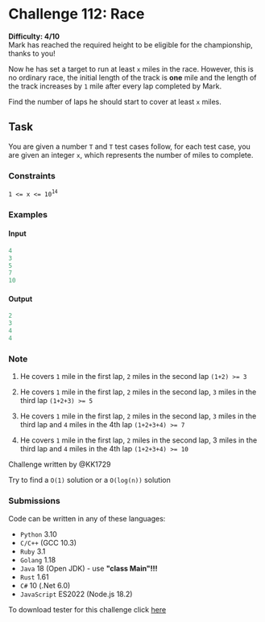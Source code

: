 # Challenge 112: Race

**Difficulty: 4/10**  
Mark has reached the required height to be eligible for the championship, thanks to you!

Now he has set a target to run at least `x` miles in the race.
However, this is no ordinary race, the initial length of the track is **one** mile and the length of the track increases by `1` mile after every lap completed by Mark.

Find the number of laps he should start to cover at least `x` miles.

## Task

You are given a number `T` and `T` test cases follow, for each test case,
you are given an integer `x`, which represents the number of miles to complete.

### Constraints

`1 <= x <= 10`<sup>`14`</sup>

### Examples

#### Input

```rs
4
3
5
7
10
```

#### Output

```rs
2
3
4
4
```

### Note

1. He covers `1` mile in the first lap, `2` miles in the second lap `(1+2) >= 3`

2. He covers `1` mile in the first lap, `2` miles in the second lap, `3` miles in the third lap `(1+2+3) >= 5`

3. He covers `1` mile in the first lap, `2` miles in the second lap, `3` miles in the third lap and `4` miles in the 4th lap `(1+2+3+4) >= 7`

4. He covers `1` mile in the first lap, `2` miles in the second lap, 3 miles in the third lap and `4` miles in the 4th lap `(1+2+3+4) >= 10`

Challenge written by @KK1729

Try to find a `O(1)` solution or a `O(log(n))` solution

### Submissions

Code can be written in any of these languages:

- `Python` 3.10
- `C/C++` (GCC 10.3)
- `Ruby` 3.1
- `Golang` 1.18
- `Java` 18 (Open JDK) - use **"class Main"!!!**
- `Rust` 1.61
- `C#` 10 (.Net 6.0)
- `JavaScript` ES2022 (Node.js 18.2)

To download tester for this challenge click [here](https://downgit.github.io/#/home?url=https://github.com/Pomroka/PreviousChallenges/tree/main/Challenge_112)
